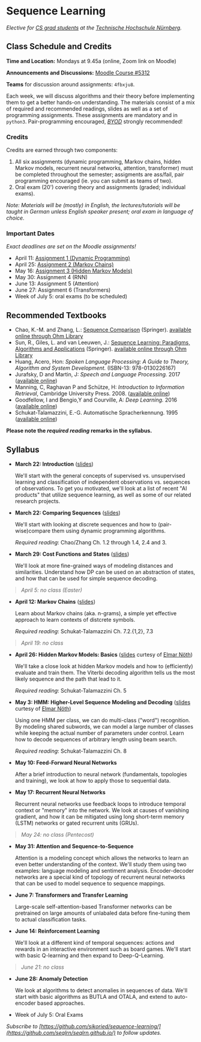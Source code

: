 # Sequence Learning

_Elective for [CS grad students](https://www.th-nuernberg.de/fakultaeten/in/studium/masterstudiengang-informatik/) at the [Technische Hochschule Nürnberg](https://www.th-nuernberg.de/)._


## Class Schedule and Credits

**Time and Location:** Mondays at 9.45a (online, Zoom link on Moodle)

**Announcements and Discussions:** [Moodle Course #5312](https://elearning.ohmportal.de/course/view.php?id=5312)

**Teams** for discussion around assignments: `4fbxju8`.

Each week, we will discuss algorithms and their theory before implementing them to get a better hands-on understanding.
The materials consist of a mix of required and recommended readings, slides as well as a set of programming assignments.
These assignments are mandatory and in `python3`.
Pair-programming encouraged, [_BYOD_](https://en.wikipedia.org/wiki/Bring_your_own_device) strongly recommended!


### Credits

Credits are earned through two components:

1. All six assignments (dynamic programming, Markov chains, hidden Markov models, recurrent neural networks, attention, transformer) must be completed throughout the semester; assigments are ass/fail, pair programming encouraged (ie. you can submit as teams of two).
2. Oral exam (20') covering theory and assignments (graded; individual exams).


_Note: Materials will be (mostly) in English, the lectures/tutorials will be taught in German unless English speaker present; oral exam in language of choice._


### Important Dates

_Exact deadlines are set on the Moodle assignments!_

- April 11: [Assignment 1 (Dynamic Programming)](https://github.com/seqlrn/1-dynamic-programming)
- April 25: [Assignment 2 (Markov Chains)](https://github.com/seqlrn/2-markov-chains)
- May 16: [Assignment 3 (Hidden Markov Models)](https://github.com/seqlrn/3-hmm)
- May 30: Assignment 4 (RNN)
- June 13: Assignment 5 (Attention)
- June 27: Assignment 6 (Transformers)
- Week of July 5: oral exams (to be scheduled)


## Recommended Textbooks

- Chao, K.-M. and Zhang, L.: [Sequence Comparison](https://link.springer.com/book/10.1007%2F978-1-84800-320-0) (Springer). [available online through Ohm Library](https://ebookcentral.proquest.com/lib/thnuernberg/reader.action?docID=418343)
- Sun, R., Giles, L. and van Leeuwen, J.: [Sequence Learning: Paradigms, Algorithms and Applications]() (Springer). [available online through Ohm Library](https://ebookcentral.proquest.com/lib/thnuernberg/detail.action?docID=3072729)
- Huang, Acero, Hon: _Spoken Language Processing: A Guide to Theory, Algorithm and System Development._ (ISBN-13: 978-0130226167)
- Jurafsky, D and Martin, J: _Speech and Language Processing._ 2017 ([available online](http://web.stanford.edu/~jurafsky/slp3/))
- Manning, C, Raghavan P and Schütze, H: _Introduction to Information Retrieval_, Cambridge University Press. 2008. ([available online](https://nlp.stanford.edu/IR-book/))
- Goodfellow, I and Bengio,Y and Courville, A: _Deep Learning._ 2016 ([available online](http://www.deeplearningbook.org/))
- Schukat-Talamazzini, E.-G. Automatische Spracherkennung. 1995 ([available online](https://www.minet.uni-jena.de/fakultaet/schukat/asebuch.html))

**Please note the _required reading_ remarks in the syllabus.**


## Syllabus


- **March 22: Introduction** ([slides](/pdf/01-introduction.pdf))

	We'll start with the general concepts of supervised vs. unsupervised learning and classification of independent observations vs. sequences of observations.
	To get you motivated, we'll look at a list of recent "AI products" that utilize sequence learning, as well as some of our related research projects.

- **March 22: Comparing Sequences** ([slides](/pdf/dp_and_edit_dist.pdf))
	
	We'll start with looking at discrete sequences and how to (pair-wise)compare them using dynamic programming algorithms.

	_Required reading_: Chao/Zhang Ch. 1.2 through 1.4, 2.4 and 3.

- **March 29: Cost Functions and States** ([slides](/pdf/03-costs-states.pdf))
	
	We'll look at more fine-grained ways of modeling distances and similarities.
	Understand how DP can be used on an abstraction of states, and how that can be used for simple sequence decoding.

> _April 5: no class (Easter)_

- **April 12: Markov Chains** ([slides](/pdf/04-markov-chains.pdf))
	
	Learn about Markov chains (aka. n-grams), a simple yet effective approach to learn contexts of distcrete symbols.

	_Required reading_: Schukat-Talamazzini Ch. 7.2.{1,2}, 7.3

> _April 19: no class_


- **April 26: Hidden Markov Models: Basics** ([slides](/pdf/hmm.pdf) curtesy of [Elmar Nöth](https://lme.tf.fau.de/person/noeth/))

	We'll take a close look at hidden Markov models and how to (efficiently) evaluate and train them.
	The Viterbi decoding algorithm tells us the most likely sequence and the path that lead to it.

	_Required reading_: Schukat-Talamazzini Ch. 5

- **May 3: HMM: Higher-Level Sequence Modeling and Decoding** ([slides](/pdf/decoding.pdf) curtesy of [Elmar Nöth](https://lme.tf.fau.de/person/noeth/))

	Using one HMM per class, we can do multi-class ("word") recognition.
	By modeling shared subwords, we can model a large number of classes while keeping the actual number of parameters under control.
	Learn how to decode sequences of arbitrary length using beam search.

	_Required reading_: Schukat-Talamazzini Ch. 8

- **May 10: Feed-Forward Neural Networks**
	
	After a brief introduction to neural network (fundamentals, topologies and training), we look at how to apply those to sequential data.
	
- **May 17: Recurrent Neural Networks**

	Recurrent neural networks use feedback loops to introduce temporal context or "memory" into the network.
	We look at causes of vanishing gradient, and how it can be mitigated using long short-term memory (LSTM) networks or gated recurrent units (GRUs).

> _May 24: no class (Pentecost)_

- **May 31: Attention and Sequence-to-Sequence**

	Attention is a modeling concept which allows the networks to learn an even better understanding of the context.
	We'll study them using two examples: language modeling and sentiment analysis.
	Encoder-decoder networks are a special kind of topology of recurrent neural networks that can be used to model sequence to sequence mappings.

- **June 7: Transformers and Transfer Learning**

	Large-scale self-attention-based Transformer networks can be pretrained on large amounts of unlabaled data before fine-tuning them to actual classification tasks.

- **June 14: Reinforcement Learning**

	We'll look at a different kind of temporal sequences: actions and rewards in an interactive environment such as board games.
	We'll start with basic Q-learning and then expand to Deep-Q-Learning.
	
> _June 21: no class_

- **June 28: Anomaly Detection**

	We look at algorithms to detect anomalies in sequences of data.
	We'll start with basic algorithms as BUTLA and OTALA, and extend to auto-encoder based approaches.

- Week of July 5: Oral Exams


_Subscribe to [https://github.com/sikoried/sequence-learning/](https://github.com/seqlrn/seqlrn.github.io/) to follow updates._
